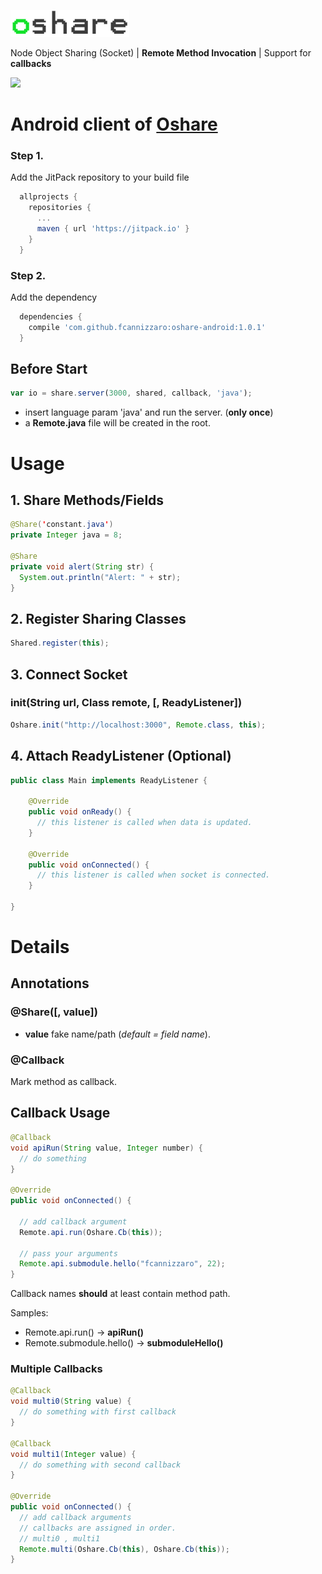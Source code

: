 ![](https://github.com/fcannizzaro/oshare-java/blob/master/logo.png?raw=true)

Node Object Sharing (Socket) | **Remote Method Invocation** | Support for **callbacks**

[![](https://jitpack.io/v/fcannizzaro/oshare-android.svg)](https://jitpack.io/#fcannizzaro/oshare-android)

# Android client of [Oshare](https://github.com/fcannizzaro/oshare)

### Step 1.
Add the JitPack repository to your build file
```gradle
  allprojects {
    repositories {
      ...
      maven { url 'https://jitpack.io' }
    }
  }
```
### Step 2.
Add the dependency
```gradle
  dependencies {
    compile 'com.github.fcannizzaro:oshare-android:1.0.1'
  }
```

## Before Start

```javascript
var io = share.server(3000, shared, callback, 'java');
```

- insert language param 'java' and run the server. (**only once**)
- a **Remote.java** file will be created in the root.

# Usage

## 1. Share Methods/Fields

```java
@Share('constant.java')
private Integer java = 8;

@Share
private void alert(String str) {
  System.out.println("Alert: " + str);
}
```

## 2. Register Sharing Classes
```java
Shared.register(this);
```

## 3. Connect Socket

### init(String url, Class remote, [, ReadyListener])

```java
Oshare.init("http://localhost:3000", Remote.class, this);
```

## 4. Attach ReadyListener (Optional)

```java
public class Main implements ReadyListener {

    @Override
    public void onReady() {
      // this listener is called when data is updated.
    }

    @Override
    public void onConnected() {
      // this listener is called when socket is connected.
    }

}
```

# Details

## Annotations

### @Share([, value])
- **value** fake name/path (*default = field name*).

### @Callback
Mark method as callback.

## Callback Usage

```java
@Callback
void apiRun(String value, Integer number) {
  // do something
}

@Override
public void onConnected() {

  // add callback argument
  Remote.api.run(Oshare.Cb(this));

  // pass your arguments
  Remote.api.submodule.hello("fcannizzaro", 22);
}
```

Callback names **should** at least contain method path.

Samples:

- Remote.api.run() -> **apiRun()**
- Remote.submodule.hello() -> **submoduleHello()**

### Multiple Callbacks

```java
@Callback
void multi0(String value) {
  // do something with first callback
}

@Callback
void multi1(Integer value) {
  // do something with second callback
}

@Override
public void onConnected() {
  // add callback arguments
  // callbacks are assigned in order.
  // multi0 , multi1
  Remote.multi(Oshare.Cb(this), Oshare.Cb(this));
}
```

